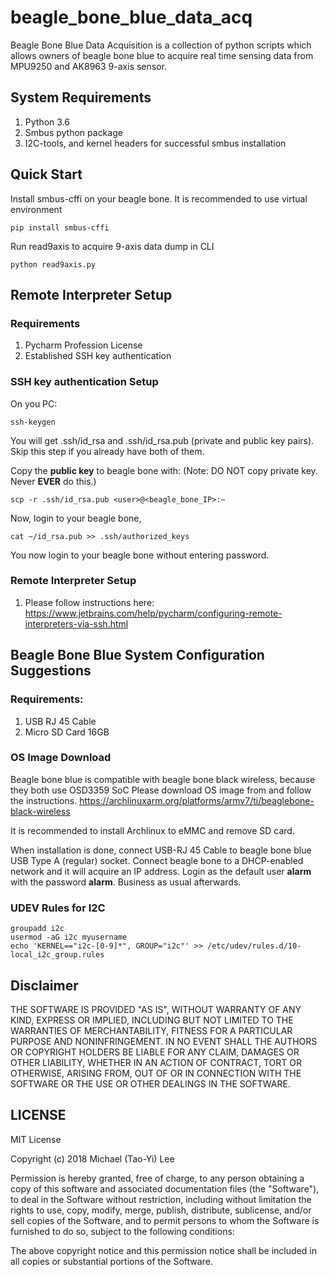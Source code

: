 # beagle_bone_blue_data_acq

Beagle Bone Blue Data Acquisition is a collection of python scripts which allows owners of beagle bone blue to acquire real time sensing data from MPU9250 and AK8963 9-axis sensor.

## System Requirements
1. Python 3.6
2. Smbus python package
3. I2C-tools, and kernel headers for successful smbus installation
## Quick Start
Install smbus-cffi on your beagle bone. It is recommended to use virtual environment

```commandline
pip install smbus-cffi
``` 

Run read9axis to acquire 9-axis data dump in CLI
```commandline
python read9axis.py
```

## Remote Interpreter Setup
### Requirements
1. Pycharm Profession License
2. Established SSH key authentication

### SSH key authentication Setup
On you PC:
```commandline
ssh-keygen
``` 
You will get .ssh/id_rsa and .ssh/id_rsa.pub (private and public key pairs). Skip this step if you already have both of them.

Copy the **public key** to beagle bone with: (Note: DO NOT copy private key. Never **EVER** do this.) 
```commandline
scp -r .ssh/id_rsa.pub <user>@<beagle_bone_IP>:~
```
Now, login to your beagle bone,
```commandline
cat ~/id_rsa.pub >> .ssh/authorized_keys
```
You now login to your beagle bone without entering password.
### Remote Interpreter Setup
1. Please follow instructions here: https://www.jetbrains.com/help/pycharm/configuring-remote-interpreters-via-ssh.html

## Beagle Bone Blue System Configuration Suggestions
### Requirements:
1. USB RJ 45 Cable
2. Micro SD Card 16GB
### OS Image Download
Beagle bone blue is compatible with beagle bone black wireless, because they both use OSD3359 SoC
Please download OS image from and follow the instructions. 
https://archlinuxarm.org/platforms/armv7/ti/beaglebone-black-wireless

It is recommended to install Archlinux to eMMC and remove SD card.

When installation is done, connect USB-RJ 45 Cable to beagle bone blue USB Type A (regular) socket. Connect beagle bone to a DHCP-enabled network and it will acquire an IP address. Login as the default user **alarm** with the password **alarm**. Business as usual afterwards.   
### UDEV Rules for I2C
```commandline
groupadd i2c
usermod -aG i2c myusername
echo 'KERNEL=="i2c-[0-9]*", GROUP="i2c"' >> /etc/udev/rules.d/10-local_i2c_group.rules
```

## Disclaimer
THE SOFTWARE IS PROVIDED "AS IS", WITHOUT WARRANTY OF ANY KIND, EXPRESS OR
IMPLIED, INCLUDING BUT NOT LIMITED TO THE WARRANTIES OF MERCHANTABILITY,
FITNESS FOR A PARTICULAR PURPOSE AND NONINFRINGEMENT. IN NO EVENT SHALL THE
AUTHORS OR COPYRIGHT HOLDERS BE LIABLE FOR ANY CLAIM, DAMAGES OR OTHER
LIABILITY, WHETHER IN AN ACTION OF CONTRACT, TORT OR OTHERWISE, ARISING FROM,
OUT OF OR IN CONNECTION WITH THE SOFTWARE OR THE USE OR OTHER DEALINGS IN THE
SOFTWARE.

## LICENSE
MIT License

Copyright (c) 2018 Michael (Tao-Yi) Lee

Permission is hereby granted, free of charge, to any person obtaining a copy
of this software and associated documentation files (the "Software"), to deal
in the Software without restriction, including without limitation the rights
to use, copy, modify, merge, publish, distribute, sublicense, and/or sell
copies of the Software, and to permit persons to whom the Software is
furnished to do so, subject to the following conditions:

The above copyright notice and this permission notice shall be included in all
copies or substantial portions of the Software.

